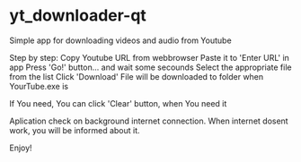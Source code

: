 # yt_downloader-qt
Simple app for downloading videos and audio from Youtube

Step by step:
Copy Youtube URL from webbrowser 
Paste it to 'Enter URL' in app
Press 'Go!' button... and wait some secounds
Select the appropriate file from the list
Click 'Download'
File will be downloaded to folder when YourTube.exe is

If You need, You can click 'Clear' button, when You need it

Aplication check on background internet connection.
When internet dosent work, you will be informed about it.


Enjoy!